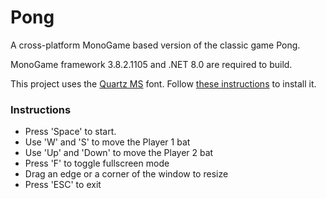 # Pong

A cross-platform MonoGame based version of the classic game Pong.

MonoGame framework 3.8.2.1105 and .NET 8.0 are required to build.

This project uses the [Quartz MS](https://www.freefontdownload.org/quartz-ms-regular.font) font. Follow [these instructions](https://www.freefontdownload.org/how-to-use-ttf-fonts) to install it.

### Instructions

- Press 'Space' to start.
- Use 'W' and 'S' to move the Player 1 bat
- Use 'Up' and 'Down' to move the Player 2 bat
- Press 'F' to toggle fullscreen mode
- Drag an edge or a corner of the window to resize
- Press 'ESC' to exit